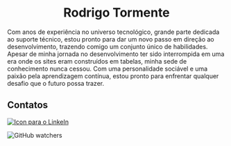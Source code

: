 <h1 align='center'> Rodrigo Tormente </h1>

Com <span id="anos"></span> anos de experiência no universo tecnológico, grande parte dedicada ao suporte técnico, estou pronto para dar um novo passo em direção ao desenvolvimento, trazendo comigo um conjunto único de habilidades. Apesar de minha jornada no desenvolvimento ter sido interrompida em uma era onde os sites eram construídos em tabelas, minha sede de conhecimento nunca cessou. Com uma personalidade sociável e uma paixão pela aprendizagem contínua, estou pronto para enfrentar qualquer desafio que o futuro possa trazer.

## Contatos

<a href="https://www.linkedin.com/in/rodrigotormente/"><img src="https://img.shields.io/badge/Linkedin-yellowgreen?logo=linkedin&style=social" alt="Icon para o LinkeIn"></a>

![GitHub watchers](https://img.shields.io/github/watchers/RTormente/RTormente?label=GitHub&logo=GitHub&style=social)

<script>
  const yearNow = new Date().getFullYear();
  document.getElementById("anos").innerHTML = (yearNow - 2004);
</script>
